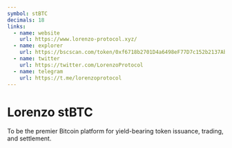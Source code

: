 ```yaml
---
symbol: stBTC
decimals: 18
links:
  - name: website
    url: https://www.lorenzo-protocol.xyz/
  - name: explorer
    url: https://bscscan.com/token/0xf6718b2701D4a6498eF77D7c152b2137Ab28b8A3
  - name: twitter
    url: https://twitter.com/LorenzoProtocol
  - name: telegram
    url: https://t.me/lorenzoprotocol
---
```


# Lorenzo stBTC

To be the premier Bitcoin platform for yield-bearing token issuance, trading, and settlement.
